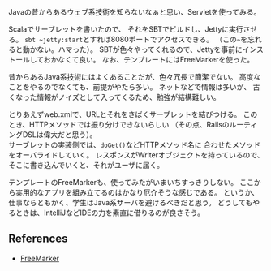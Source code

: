 Javaの昔からあるウェブ系技術を知らないなぁと思い、Servletを使ってみる。

Scalaでサーブレットを書いたので、
それをSBTでビルドし、Jettyに実行させる。
`sbt ~jetty:start`とすれば8080ポートでアクセスできる。
（この`~`を忘れると動かない。ハマった）。
SBTが色々やってくれるので、Jettyを事前にインストールしておかなくて良い。
なお、テンプレートにはFreeMarkerを使った。

昔からあるJava系技術にはよくあることだが、色々冗長で簡潔でない。
高度なことをやるのでなくても、前提がやたら多い。
ネットなどで情報は多いが、
古くなった情報がノイズとして入ってくるため、勉強が結構難しい。

とりあえずweb.xmlで、URLとそれをさばくサーブレットを結びつける。
このとき、HTTPメソッドでは振り分けできないらしい
（その点、RailsのルーティングDSLは偉大だと思う）。  
サーブレットの実装側では、`doGet()`などHTTPメソッド名に
合わせたメソッドをオーバライドしていく。
レスポンスがWriterオブジェクトを持っているので、
そこに書き込んでいくと、それがユーザに届く。

テンプレートのFreeMarkerも、使ってみたがいまいちすっきりしない。
ここから実用的なアプリを組み立てるのはかなり厄介そうな感じである。
というか、仕事ならともかく、学生はJava系サーバを避けるべきだと思う。
どうしてもやるときは、IntelliJなどIDEの力を素直に借りるのが良さそう。

## References
- [FreeMarker](http://freemarker.org/docs/pgui_quickstart_all.html)